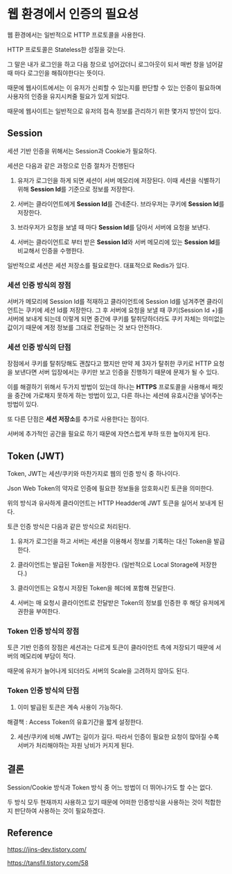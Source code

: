 # 웹 환경에서 인증의 필요성

웹 환경에서는 일반적으로 HTTP 프로토콜을 사용한다.

HTTP 프로토콜은 Stateless한 성질을 갖는다.

그 말은 내가 로그인을 하고 다음 창으로 넘어갔더니 로그아웃이 되서 매번 창을 넘어갈때 마다 로그인을 해줘야한다는 뜻이다.

때문에 웹사이트에서는 이 유저가 신뢰할 수 있는지를 판단할 수 있는 인증이 필요하며 사용자의 인증을 유지시켜줄 필요가 있게 되었다.

때문에 웹사이트는 일반적으로 유저의 접속 정보를 관리하기 위한 몇가지 방안이 있다.

## Session

세션 기반 인증을 위해서는 Session과 Cookie가 필요하다.

세션은 다음과 같은 과정으로 인증 절차가 진행된다

1. 유저가 로그인을 하게 되면 세션이 서버 메모리에 저장된다. 이때 세션을 식별하기 위해 **Session Id**를 기준으로 정보를 저장한다.

2. 서버는 클라이언트에게 **Session Id**를 건네준다. 브라우저는 쿠키에 **Session Id**를 저장한다.

3. 브라우저가 요청을 보낼 때 마다 **Session Id**를 담아서 서버에 요청을 보낸다.

4. 서버는 클라이언트로 부터 받은 **Session Id**와 서버 메모리에 있는 **Session Id**를 비교해서 인증을 수행한다.

일반적으로 세션은 세션 저장소를 필요로한다. 대표적으로 Redis가 있다.

### 세션 인증 방식의 장점

서버가 메모리에 Session Id를 적재하고 클라이언트에  Session Id를 넘겨주면 클라이언트는 쿠키에 세션 Id를 저장한다. 
그 후 서버에 요청을 보낼 때 쿠키(Session Id +)를 서버에 보내게 되는데 이렇게 되면 중간에 쿠키를 탈취당하더라도 쿠키 자체는 의미없는 값이기 때문에 계정 정보를 그대로 전달하는 것 보다 안전하다.

### 세션 인증 방식의 단점

장점에서 쿠키를 탈취당해도 괜찮다고 했지만 만약 제 3자가 탈취한 쿠키로 HTTP 요청을 보낸다면 서버 입장에서는 쿠키만 보고 인증을 진행하기 때문에 문제가 될 수 있다.

이를 해결하기 위해서 두가지 방법이 있는데 하나는 **HTTPS** 프로토콜을 사용해서 패킷을 중간에 가로채지 못하게 하는 방법이 있고, 다른 하나는 세션에 유효시간을 넣어주는 방법이 있다.

또 다른 단점은 **세션 저장소**를 추가로 사용한다는 점이다.

서버에 추가적인 공간을 필요로 하기 때문에 자연스럽게 부하 또한 높아지게 된다.

## Token (JWT)

Token, JWT는 세션/쿠키와 마찬가지로 웹의 인증 방식 중 하나이다.

Json Web Token의 약자로 인증에 필요한 정보들을 암호화시킨 토큰을 의미한다.

위의 방식과 유사하게 클라이언트는 HTTP Headder에 JWT 토큰을 실어서 보내게 된다.

토큰 인증 방식은 다음과 같은 방식으로 처리된다.

1. 유저가 로그인을 하고 서버는 세션을 이용해서 정보를 기록하는 대신 Token을 발급한다.

2. 클라이언트는 발급된 Token을 저장한다. (일반적으로 Local Storage에 저장한다.)

3. 클라이언트는 요청시 저장된 Token을 헤더에 포함해 전달한다.

4. 서버는 매 요청시 클라이언트로 전달받은 Token의 정보를 인증한 후 해당 유저에게 권한을 부여한다.

### Token 인증 방식의 장점

토큰 기반 인증의 장점은 세션과는 다르게 토큰이 클라이언트 측에 저장되기 때문에 서버의 메모리에 부담이 적다.

때문에 유저가 늘어나게 되더라도 서버의 Scale을 고려하지 않아도 된다.

### Token 인증 방식의 단점

1. 이미 발급된 토큰은 계속 사용이 가능하다.

해결책 : Access Token의 유효기간을 짧게 설정한다.

2. 세션/쿠키에 비해 JWT는 길이가 길다. 따라서 인증이 필요한 요청이 많아질 수록 서버가 처리해야하는 자원 낭비가 커지게 된다.

## 결론

Session/Cookie 방식과 Token 방식 중 어느 방법이 더 뛰어나가도 할 수는 없다.

두 방식 모두 현재까지 사용하고 있기 때문에 어떠한 인증방식을 사용하는 것이 적합한지 판단하여 사용하는 것이 필요하겠다.

## Reference

https://jins-dev.tistory.com/

https://tansfil.tistory.com/58

